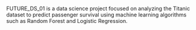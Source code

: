 FUTURE_DS_01 is a data science project focused on analyzing the Titanic dataset to predict passenger survival using machine learning algorithms such as Random Forest and Logistic Regression.
